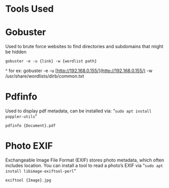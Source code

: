 # Tools Used

# Gobuster

Used to brute force websites to find directories and subdomains that might be hidden

`gobuster -e -u {link} -w {wordlist path}`

^ for ex: gobuster -e -u [http://192.168.0.155/](http://192.168.0.155/) -w /usr/share/wordlists/dirb/common.txt

# Pdfinfo

Used to display pdf metadata, can be installed via: “`sudo apt install poppler-utils`”

`pdfinfo {Document}.pdf`

# Photo EXIF

Exchangeable Image File Format (EXIF) stores photo metadata, which often includes location. You can install a tool to read a photo’s EXIF via “`sudo apt install libimage-exiftool-perl`”

`exiftool {Image}.jpg`